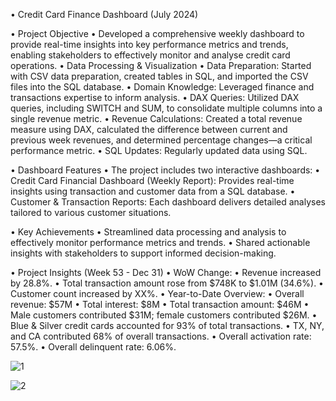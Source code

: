 •	Credit Card Finance Dashboard (July 2024)


•	Project Objective
•	Developed a comprehensive weekly dashboard to provide real-time insights into key performance metrics and trends, enabling stakeholders to effectively monitor and analyse credit card operations.
•	Data Processing & Visualization
•	Data Preparation: Started with CSV data preparation, created tables in SQL, and imported the CSV files into the SQL database.
•	Domain Knowledge: Leveraged finance and transactions expertise to inform analysis.
•	DAX Queries: Utilized DAX queries, including SWITCH and SUM, to consolidate multiple columns into a single revenue metric.
•	Revenue Calculations: Created a total revenue measure using DAX, calculated the difference between current and previous week revenues, and determined percentage changes—a critical performance metric.
•	SQL Updates: Regularly updated data using SQL.


•	Dashboard Features
•	The project includes two interactive dashboards:
•	Credit Card Financial Dashboard (Weekly Report): Provides real-time insights using transaction and customer data from a SQL database.
•	Customer & Transaction Reports: Each dashboard delivers detailed analyses tailored to various customer situations.

•	Key Achievements
•	Streamlined data processing and analysis to effectively monitor performance metrics and trends.
•	Shared actionable insights with stakeholders to support informed decision-making.


•	Project Insights (Week 53 - Dec 31)
•	WoW Change:
•	Revenue increased by 28.8%.
•	Total transaction amount rose from $748K to $1.01M (34.6%).
•	Customer count increased by XX%.
•	Year-to-Date Overview:
•	Overall revenue: $57M
•	Total interest: $8M
•	Total transaction amount: $46M
•	Male customers contributed $31M; female customers contributed $26M.
•	Blue & Silver credit cards accounted for 93% of total transactions.
•	TX, NY, and CA contributed 68% of overall transactions.
•	Overall activation rate: 57.5%.
•	Overall delinquent rate: 6.06%.

![1](https://github.com/user-attachments/assets/54be648a-631b-40a8-bf61-b8ac4956b6bc)

![2](https://github.com/user-attachments/assets/0d78956a-4f83-4c6b-8757-ea6236ef34be)
